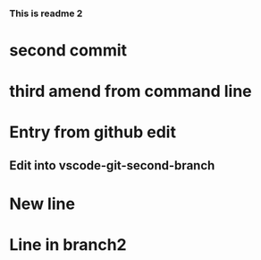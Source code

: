 ### This is readme 2
# second commit
# third amend from command line

# Entry from github edit

## Edit into vscode-git-second-branch
# New line
# Line in branch2